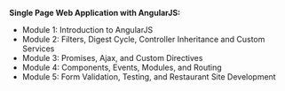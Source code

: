**Single Page Web Application with AngularJS:**
- Module 1: Introduction to AngularJS
- Module 2: Filters, Digest Cycle, Controller Inheritance and Custom Services
- Module 3: Promises, Ajax, and Custom Directives
- Module 4: Components, Events, Modules, and Routing
- Module 5: Form Validation, Testing, and Restaurant Site Development
